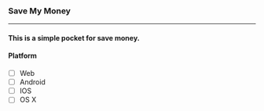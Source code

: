 ### Save My Money
---

#### This is a simple pocket for save money.

#### Platform

- [ ] Web
- [ ] Android
- [ ] IOS
- [ ] OS X